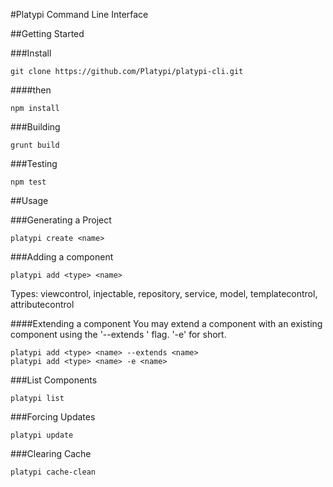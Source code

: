 #Platypi Command Line Interface

##Getting Started

###Install
```
git clone https://github.com/Platypi/platypi-cli.git
```
####then
```
npm install
```

###Building
```
grunt build
```

###Testing
```
npm test
```

##Usage

###Generating a Project
```
platypi create <name>
```

###Adding a component
```
platypi add <type> <name>
```
Types: viewcontrol, injectable, repository, service, model, templatecontrol, attributecontrol

####Extending a component
You may extend a component with an existing component using the '--extends <name>' flag. '-e' for short.
```
platypi add <type> <name> --extends <name>
platypi add <type> <name> -e <name>
```

###List Components
```
platypi list
```

###Forcing Updates
```
platypi update
```

###Clearing Cache
```
platypi cache-clean
```